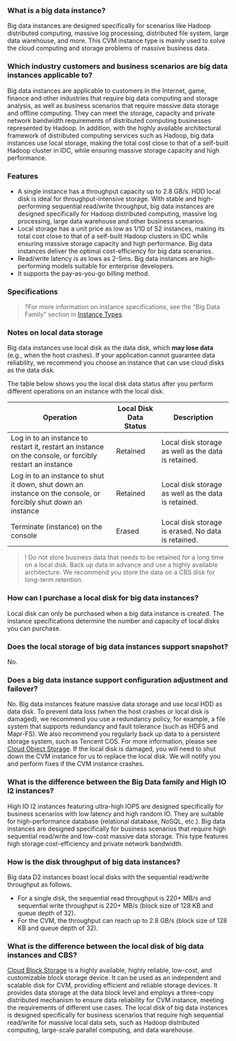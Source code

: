 
### What is a big data instance?
Big data instances are designed specifically for scenarios like Hadoop distributed computing, massive log processing, distributed file system, large data warehouse, and more. This CVM instance type is mainly used to solve the cloud computing and storage problems of massive business data.

### Which industry customers and business scenarios are big data instances applicable to?
Big data instances are applicable to customers in the Internet, game, finance and other industries that require big data computing and storage analysis, as well as business scenarios that require massive data storage and offline computing. They can meet the storage, capacity and private network bandwidth requirements of distributed computing businesses represented by Hadoop.
In addition, with the highly available architectural framework of distributed computing services such as Hadoop, big data instances use local storage, making the total cost close to that of a self-built Hadoop cluster in IDC, while ensuring massive storage capacity and high performance.

### Features
* A single instance has a throughput capacity up to 2.8 GB/s. HDD local disk is ideal for throughput-intensive storage. With stable and high-performing sequential read/write throughput, big data instances are designed specifically for Hadoop distributed computing, massive log processing, large data warehouse and other business scenarios.
* Local storage has a unit price as low as 1/10 of S2 instances, making its total cost close to that of a self-built Hadoop clusters in IDC while ensuring massive storage capacity and high performance. Big data instances deliver the optimal cost-efficiency for big data scenarios.
* Read/write latency is as lows as 2-5ms. Big data instances are high-performing models suitable for enterprise developers.
* It supports the pay-as-you-go billing method.

### Specifications
>?For more information on instance specifications, see the “Big Data Family” section in [Instance Types](https://intl.cloud.tencent.com/document/product/213/11518#D).

### Notes on local data storage

Big data instances use local disk as the data disk, which **may lose data** (e.g., when the host crashes). If your application cannot guarantee data reliability, we recommend you choose an instance that can use cloud disks as the data disk.

The table below shows you the local disk data status after you perform different operations on an instance with the local disk.

| Operation | Local Disk Data Status | Description |
|------|-----|-----|
| Log in to an instance to restart it, restart an instance on the console, or forcibly restart an instance | Retained | Local disk storage as well as the data is retained. |
| Log in to an instance to shut it down, shut down an instance on the console, or forcibly shut down an instance | Retained | Local disk storage as well as the data is retained. |
| Terminate (instance) on the console | Erased | Local disk storage is erased. No data is retained. |

>! Do not store business data that needs to be retained for a long time on a local disk. Back up data in advance and use a highly available architecture. We recommend you store the data on a CBS disk for long-term retention.

### How can I purchase a local disk for big data instances?
Local disk can only be purchased when a big data instance is created. The instance specifications determine the number and capacity of local disks you can purchase.

### Does the local storage of big data instances support snapshot?
No.

### Does a big data instance support configuration adjustment and failover?

No.
Big data instances feature massive data storage and use local HDD as data disk. To prevent data loss (when the host crashes or local disk is damaged), we recommend you use a redundancy policy, for example, a file system that supports redundancy and fault tolerance (such as HDFS and Mapr-FS). We also recommend you regularly back up data to a persistent storage system, such as Tencent COS. For more information, please see [Cloud Object Storage](https://intl.cloud.tencent.com/document/product/436).
If the local disk is damaged, you will need to shut down the CVM instance for us to replace the local disk. We will notify you and perform fixes if the CVM instance crashes.

### What is the difference between the Big Data family and High IO I2 instances?

High IO I2 instances featuring ultra-high IOPS are designed specifically for business scenarios with low latency and high random IO. They are suitable for high-performance database (relational database, NoSQL, etc.). Big data instances are designed specifically for business scenarios that require high sequential read/write and low-cost massive data storage. This type features high storage cost-efficiency and private network bandwidth.

### How is the disk throughput of big data instances?

Big data D2 instances boast local disks with the sequential read/write throughput as follows.
* For a single disk, the sequential read throughput is 220+ MB/s and sequential write throughput is 220+ MB/s (block size of 128 KB and queue depth of 32).
* For the CVM, the throughput can reach up to 2.8 GB/s (block size of 128 KB and queue depth of 32).

### What is the difference between the local disk of big data instances and CBS?

[Cloud Block Storage](https://intl.cloud.tencent.com/document/product/362) is a highly available, highly reliable, low-cost, and customizable block storage device. It can be used as an independent and scalable disk for CVM, providing efficient and reliable storage devices. It provides data storage at the data block level and employs a three-copy distributed mechanism to ensure data reliability for CVM instance, meeting the requirements of different use cases. The local disk of big data instances is designed specifically for business scenarios that require high sequential read/write for massive local data sets, such as Hadoop distributed computing, large-scale parallel computing, and data warehouse.
